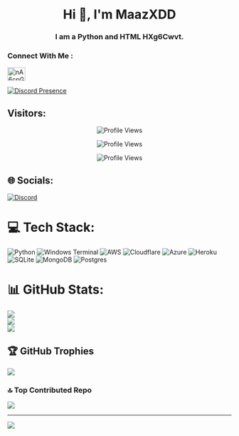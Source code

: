 <h1 align="center">Hi 👋, I'm MaazXDD</h1>
<h3 align="center">I am a Python and HTML HXg6Cwvt.</h3>

<h3 align="left">Connect With Me :</h3>
<p align="left">
<a href="https://discord.gg/HXg6Cwvt" target="blank"><img align="center" src="https://raw.githubusercontent.com/rahuldkjain/github-profile-readme-generator/master/src/images/icons/Social/discord.svg" alt="nA6cpGmejn" height="30" width="40" /></a>
</p>

[![Discord Presence](https://lanyard.cnrad.dev/api/951506631668158494)](https://discord.com/users/951506631668158494)
## Visitors:
<p align="center">
  <img src="https://api.visitorbadge.io/api/VisitorHit?user=MaazXDD&countColorcountColor&countColor=%23FF0000" alt="Profile Views">
</p>
<p align="center">
  <img src="https://img.shields.io/github/followers/MaazXDD?color=FF0000&style=for-the-badge&logo=github&label=Follow" alt="Profile Views">
</p>
<p align="center">
  <img src="https://img.shields.io/github/stars/MaazXDD?color=FF0000&style=for-the-badge&logo=github&label=Star" alt="Profile Views">
</p>


## 🌐 Socials:
[![Discord](https://img.shields.io/badge/Discord-%237289DA.svg?logo=discord&logoColor=white)](https://discord.gg/https://discord.gg/HXg6Cwvt) 

# 💻 Tech Stack:
![Python](https://img.shields.io/badge/python-3670A0?style=plastic&logo=python&logoColor=ffdd54) ![Windows Terminal](https://img.shields.io/badge/Windows%20Terminal-%234D4D4D.svg?style=plastic&logo=windows-terminal&logoColor=white) ![AWS](https://img.shields.io/badge/AWS-%23FF9900.svg?style=plastic&logo=amazon-aws&logoColor=white) ![Cloudflare](https://img.shields.io/badge/Cloudflare-F38020?style=plastic&logo=Cloudflare&logoColor=white) ![Azure](https://img.shields.io/badge/azure-%230072C6.svg?style=plastic&logo=microsoftazure&logoColor=white) ![Heroku](https://img.shields.io/badge/heroku-%23430098.svg?style=plastic&logo=heroku&logoColor=white) ![SQLite](https://img.shields.io/badge/sqlite-%2307405e.svg?style=plastic&logo=sqlite&logoColor=white) ![MongoDB](https://img.shields.io/badge/MongoDB-%234ea94b.svg?style=plastic&logo=mongodb&logoColor=white) ![Postgres](https://img.shields.io/badge/postgres-%23316192.svg?style=plastic&logo=postgresql&logoColor=white)
# 📊 GitHub Stats:
![](https://github-readme-stats.vercel.app/api?username=MaazXDD&theme=radical&hide_border=false&include_all_commits=false&count_private=false)<br/>
![](https://github-readme-streak-stats.herokuapp.com/?user=MaazXDD&theme=radical&hide_border=false)<br/>
![](https://github-readme-stats.vercel.app/api/top-langs/?username=MaazXDD&theme=radical&hide_border=false&include_all_commits=false&count_private=false&layout=compact)

## 🏆 GitHub Trophies
![](https://github-profile-trophy.vercel.app/?username=MaazXDD&theme=radical&no-frame=false&no-bg=true&margin-w=4)

### 🔝 Top Contributed Repo
![](https://github-contributor-stats.vercel.app/api?username=MaazXDD&limit=5&theme=dark&combine_all_yearly_contributions=true)

---
[![]([https://visitcount.itsvg.in/api?id=MaazXDD&icon=0&color=0)](https://visitcount.itsvg.in](https://profile-counter.glitch.me/MaazXDD/count.svg)https://profile-counter.glitch.me/MaazXDD/count.svg)





